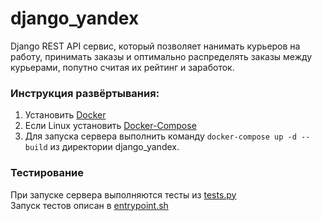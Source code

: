 # django_yandex
Django REST API сервис, который позволяет нанимать курьеров на работу,
принимать заказы и оптимально распределять заказы между курьерами, попутно считая их рейтинг и заработок.
### Инструкция развёртывания:
1. Установить [Docker](https://docs.docker.com/get-docker/)
2. Если Linux установить [Docker-Compose](https://docs.docker.com/compose/install/)
3. Для запуска сервера выполнить команду `docker-compose up -d --build` из директории django_yandex.
### Тестирование
При запуске сервера выполняются тесты из [tests.py](/app/yandex_django/tests.py)<br>
Запуск тестов описан в [entrypoint.sh](/app/entrypoint.sh)
